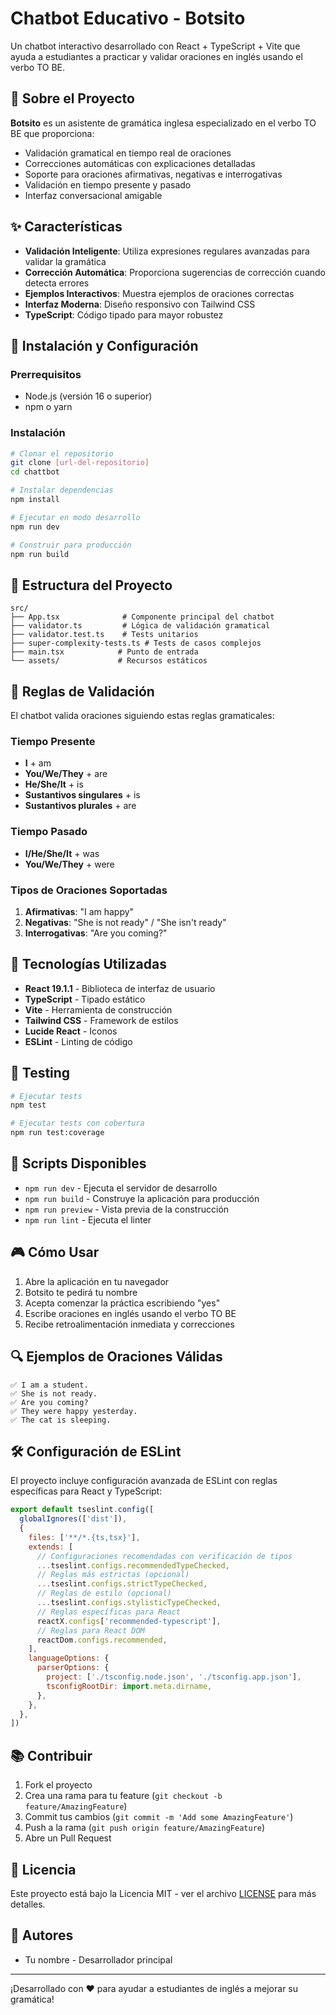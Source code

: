 # Chatbot Educativo - Botsito

Un chatbot interactivo desarrollado con React + TypeScript + Vite que ayuda a estudiantes a practicar y validar oraciones en inglés usando el verbo TO BE.

## 🤖 Sobre el Proyecto

**Botsito** es un asistente de gramática inglesa especializado en el verbo TO BE que proporciona:

- Validación gramatical en tiempo real de oraciones
- Correcciones automáticas con explicaciones detalladas
- Soporte para oraciones afirmativas, negativas e interrogativas
- Validación en tiempo presente y pasado
- Interfaz conversacional amigable

## ✨ Características

- **Validación Inteligente**: Utiliza expresiones regulares avanzadas para validar la gramática
- **Corrección Automática**: Proporciona sugerencias de corrección cuando detecta errores
- **Ejemplos Interactivos**: Muestra ejemplos de oraciones correctas
- **Interfaz Moderna**: Diseño responsivo con Tailwind CSS
- **TypeScript**: Código tipado para mayor robustez

## 🚀 Instalación y Configuración

### Prerrequisitos
- Node.js (versión 16 o superior)
- npm o yarn

### Instalación
```bash
# Clonar el repositorio
git clone [url-del-repositorio]
cd chattbot

# Instalar dependencias
npm install

# Ejecutar en modo desarrollo
npm run dev

# Construir para producción
npm run build
```

## 📁 Estructura del Proyecto

```
src/
├── App.tsx              # Componente principal del chatbot
├── validator.ts         # Lógica de validación gramatical
├── validator.test.ts    # Tests unitarios
├── super-complexity-tests.ts # Tests de casos complejos
├── main.tsx            # Punto de entrada
└── assets/             # Recursos estáticos
```

## 🎯 Reglas de Validación

El chatbot valida oraciones siguiendo estas reglas gramaticales:

### Tiempo Presente
- **I** + am
- **You/We/They** + are  
- **He/She/It** + is
- **Sustantivos singulares** + is
- **Sustantivos plurales** + are

### Tiempo Pasado
- **I/He/She/It** + was
- **You/We/They** + were

### Tipos de Oraciones Soportadas
1. **Afirmativas**: "I am happy"
2. **Negativas**: "She is not ready" / "She isn't ready"
3. **Interrogativas**: "Are you coming?"

## 🔧 Tecnologías Utilizadas

- **React 19.1.1** - Biblioteca de interfaz de usuario
- **TypeScript** - Tipado estático
- **Vite** - Herramienta de construcción
- **Tailwind CSS** - Framework de estilos
- **Lucide React** - Iconos
- **ESLint** - Linting de código

## 🧪 Testing

```bash
# Ejecutar tests
npm test

# Ejecutar tests con cobertura
npm run test:coverage
```

## 📝 Scripts Disponibles

- `npm run dev` - Ejecuta el servidor de desarrollo
- `npm run build` - Construye la aplicación para producción
- `npm run preview` - Vista previa de la construcción
- `npm run lint` - Ejecuta el linter

## 🎮 Cómo Usar

1. Abre la aplicación en tu navegador
2. Botsito te pedirá tu nombre
3. Acepta comenzar la práctica escribiendo "yes"
4. Escribe oraciones en inglés usando el verbo TO BE
5. Recibe retroalimentación inmediata y correcciones

## 🔍 Ejemplos de Oraciones Válidas

```
✅ I am a student.
✅ She is not ready.
✅ Are you coming?
✅ They were happy yesterday.
✅ The cat is sleeping.
```

## 🛠️ Configuración de ESLint

El proyecto incluye configuración avanzada de ESLint con reglas específicas para React y TypeScript:

```js
export default tseslint.config([
  globalIgnores(['dist']),
  {
    files: ['**/*.{ts,tsx}'],
    extends: [
      // Configuraciones recomendadas con verificación de tipos
      ...tseslint.configs.recommendedTypeChecked,
      // Reglas más estrictas (opcional)
      ...tseslint.configs.strictTypeChecked,
      // Reglas de estilo (opcional)
      ...tseslint.configs.stylisticTypeChecked,
      // Reglas específicas para React
      reactX.configs['recommended-typescript'],
      // Reglas para React DOM
      reactDom.configs.recommended,
    ],
    languageOptions: {
      parserOptions: {
        project: ['./tsconfig.node.json', './tsconfig.app.json'],
        tsconfigRootDir: import.meta.dirname,
      },
    },
  },
])
```

## 📚 Contribuir

1. Fork el proyecto
2. Crea una rama para tu feature (`git checkout -b feature/AmazingFeature`)
3. Commit tus cambios (`git commit -m 'Add some AmazingFeature'`)
4. Push a la rama (`git push origin feature/AmazingFeature`)
5. Abre un Pull Request

## 📄 Licencia

Este proyecto está bajo la Licencia MIT - ver el archivo [LICENSE](LICENSE) para más detalles.

## 👥 Autores

- Tu nombre - Desarrollador principal

---

¡Desarrollado con ❤️ para ayudar a estudiantes de inglés a mejorar su gramática!
